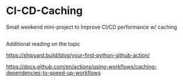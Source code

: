 # CI-CD-Caching
Small weekend mini-project to Improve CI/CD performance w/ caching

##
Additional reading on the topic

https://shipyard.build/blog/your-first-python-github-action/

https://docs.github.com/en/actions/using-workflows/caching-dependencies-to-speed-up-workflows